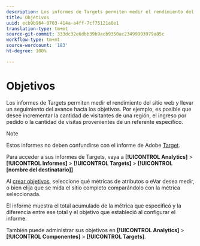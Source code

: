```yaml
---
description: Los informes de Targets permiten medir el rendimiento del sitio web y llevar un seguimiento del avance hacia los objetivos. Por ejemplo, es posible que desee incrementar la cantidad de visitantes de una región, el ingreso por pedido o la cantidad de visitas provenientes de un referente específico.
title: Objetivos
uuid: ecb9b964-0703-414a-a4ff-7cf75121a0e1
translation-type: tm+mt
source-git-commit: 333dc32e6dbb39b9acb9350ac23499993979a85c
workflow-type: tm+mt
source-wordcount: '183'
ht-degree: 100%

---
```



# Objetivos

Los informes de Targets permiten medir el rendimiento del sitio web y llevar un seguimiento del avance hacia los objetivos. Por ejemplo, es posible que desee incrementar la cantidad de visitantes de una región, el ingreso por pedido o la cantidad de visitas provenientes de un referente específico.

>[!NOTE]
>
>Estos informes no deben confundirse con el informe de Adobe [Target](/help/components/c-variables/dimensionslist/reports-tnt.md#topic_EBC899DB84A84780A1B8EE95C6C4CF18).

Para acceder a sus informes de Targets, vaya a **[!UICONTROL Analytics]** > **[!UICONTROL Informes]** > **[!UICONTROL Targets]** > **[!UICONTROL [nombre del destinatario]]**

Al [crear objetivos](/help/analyze/reports-analytics/targets.md), seleccione qué métricas de atributos o eVar desea medir, o bien elija que se mida el sitio completo comparándolo con la métrica seleccionada.

El informe muestra el total acumulado de la métrica que especificó y la diferencia entre ese total y el objetivo que estableció al configurar el informe.

También puede administrar sus objetivos en **[!UICONTROL Analytics]** > **[!UICONTROL Componentes]** > **[!UICONTROL Targets]**.
